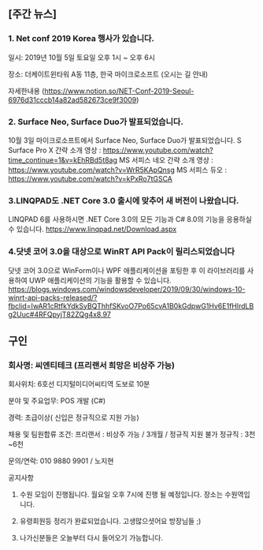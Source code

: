 ## [주간 뉴스]
### 1. Net conf 2019 Korea 행사가 있습니다.
일시: 2019년 10월 5일 토요일 오후 1시 ~ 오후 6시

장소: 더케이트윈타워 A동 11층, 한국 마이크로소프트 (오시는 길 안내)

자세한내용 (https://www.notion.so/NET-Conf-2019-Seoul-6976d31cccb14a82ad582673ce9f3009)

### 2.  Surface Neo, Surface Duo가 발표되었습니다.
10월 3일 마이크로소프트에서 Surface Neo, Surface Duo가 발표되었습니다.
S Surface Pro X 간략 소개 영상 : https://www.youtube.com/watch?time_continue=1&v=kEhRBd5t8ag
MS 서피스 네오 간략 소개 영상 : https://www.youtube.com/watch?v=WrR5KApQnsg
MS 서피스 듀오  : https://www.youtube.com/watch?v=kPxRo7tGSCA

### 3.LINQPAD도 .NET Core 3.0 출시에 맞추어 새 버전이 나왔습니다. 
LINQPAD 6를 사용하시면 .NET Core 3.0의 모든 기능과 C# 8.0의 기능을 응용하실 수 있습니다.
https://www.linqpad.net/Download.aspx

### 4.닷넷 코어 3.0을 대상으로 WinRT API Pack이 릴리스되었습니다
닷넷 코어 3.0으로 WinForm이나 WPF 애플리케이션을 포팅한 후 이 라이브러리를 사용하여 UWP 애플리케이션의 기능을 활용할 수 있습니다.
https://blogs.windows.com/windowsdeveloper/2019/09/30/windows-10-winrt-api-packs-released/?fbclid=IwAR1cRtfkYdkSyBQThhfSKvoO7Po65cvA1B0kGdpwG1Hv6E1fHlrdLBg2Uuc#4RFQpyjT82ZQg4x8.97

## 구인
###  회사명: 씨엔티테크 (프리랜서 희망은 비상주 가능)

회사위치: 6호선 디지털미디어씨티역 도보로 10분

분야 및 주요업무:  POS 개발 (C#) 

경력: 초급이상( 신입은  정규직으로 지원 가능)

채용 및 팀원합류 조건: 프리랜서 : 비상주 가능 / 3개월 /  정규직 지원 불가 
                      정규직 : 3천~6천  
                      
문의/연락: 010 9880 9901 / 노지현

공지사항
1) 수원 모임이 진행됩니다. 월요일 오후 7시에 진행 될 예정입니다. 장소는 수원역입니다.

2) 유령회원등 정리가 완료되었습니다. 고생많으셧어요 방장님들 ;)

3) 나가신분들은 오늘부터 다시 들어오기 가능합니다.


